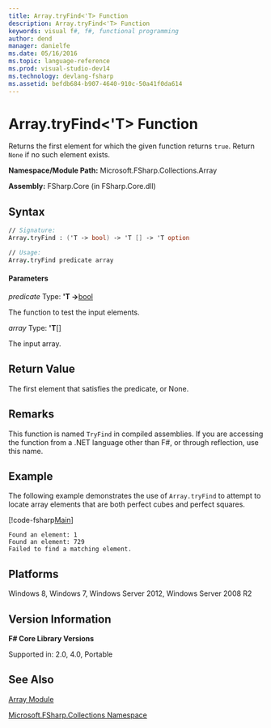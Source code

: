 ```yaml
---
title: Array.tryFind<'T> Function
description: Array.tryFind<'T> Function
keywords: visual f#, f#, functional programming
author: dend
manager: danielfe
ms.date: 05/16/2016
ms.topic: language-reference
ms.prod: visual-studio-dev14
ms.technology: devlang-fsharp
ms.assetid: befdb684-b907-4640-910c-50a41f0da614 
---
```


# Array.tryFind<'T> Function

Returns the first element for which the given function returns `true`. Return `None` if no such element exists.

**Namespace/Module Path:** Microsoft.FSharp.Collections.Array

**Assembly:** FSharp.Core (in FSharp.Core.dll)


## Syntax

```fsharp
// Signature:
Array.tryFind : ('T -> bool) -> 'T [] -> 'T option

// Usage:
Array.tryFind predicate array
```

#### Parameters
*predicate*
Type: **'T -&gt;**[bool](https://msdn.microsoft.com/library/89c0cf9c-49ce-4207-a3be-555851a67dd5)


The function to test the input elements.


*array*
Type: **'T**[[]](https://msdn.microsoft.com/library/def20292-9aae-4596-9275-b94e594f8493)


The input array.


## Return Value

The first element that satisfies the predicate, or None.

## Remarks
This function is named `TryFind` in compiled assemblies. If you are accessing the function from a .NET language other than F#, or through reflection, use this name.

## Example

The following example demonstrates the use of `Array.tryFind` to attempt to locate array elements that are both perfect cubes and perfect squares.

[!code-fsharp[Main](~/samples/snippets/fsharp/arrays/snippet26.fs)]

```
Found an element: 1
Found an element: 729
Failed to find a matching element.
```

## Platforms
Windows 8, Windows 7, Windows Server 2012, Windows Server 2008 R2


## Version Information
**F# Core Library Versions**

Supported in: 2.0, 4.0, Portable

## See Also
[Array Module](array-module.md)

[Microsoft.FSharp.Collections Namespace](../Microsoft.FSharp.Collections-Namespace-%5BFSharp%5D.md)